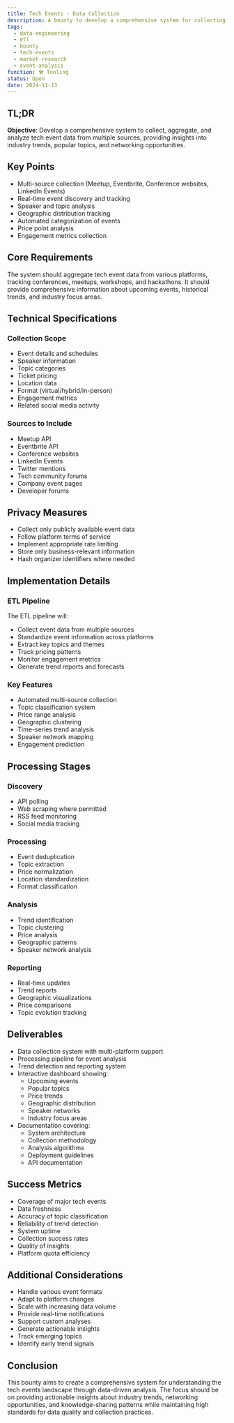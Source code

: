 ```yaml
---
title: Tech Events - Data Collection
description: A bounty to develop a comprehensive system for collecting, aggregating, and analyzing tech event data from multiple sources
tags:
  - data-engineering
  - etl
  - bounty
  - tech-events
  - market-research
  - event-analysis
function: 🛠️ Tooling
status: Open
date: 2024-11-13
---
```


## TL;DR

**Objective**: Develop a comprehensive system to collect, aggregate, and analyze tech event data from multiple sources, providing insights into industry trends, popular topics, and networking opportunities.

## Key Points

- Multi-source collection (Meetup, Eventbrite, Conference websites, LinkedIn Events)
- Real-time event discovery and tracking
- Speaker and topic analysis
- Geographic distribution tracking
- Automated categorization of events
- Price point analysis
- Engagement metrics collection

## Core Requirements

The system should aggregate tech event data from various platforms, tracking conferences, meetups, workshops, and hackathons. It should provide comprehensive information about upcoming events, historical trends, and industry focus areas.

## Technical Specifications

### Collection Scope

- Event details and schedules
- Speaker information
- Topic categories
- Ticket pricing
- Location data
- Format (virtual/hybrid/in-person)
- Engagement metrics
- Related social media activity

### Sources to Include

- Meetup API
- Eventbrite API
- Conference websites
- LinkedIn Events
- Twitter mentions
- Tech community forums
- Company event pages
- Developer forums

## Privacy Measures

- Collect only publicly available event data
- Follow platform terms of service
- Implement appropriate rate limiting
- Store only business-relevant information
- Hash organizer identifiers where needed

## Implementation Details

### ETL Pipeline

The ETL pipeline will:

- Collect event data from multiple sources
- Standardize event information across platforms
- Extract key topics and themes
- Track pricing patterns
- Monitor engagement metrics
- Generate trend reports and forecasts

### Key Features

- Automated multi-source collection
- Topic classification system
- Price range analysis
- Geographic clustering
- Time-series trend analysis
- Speaker network mapping
- Engagement prediction

## Processing Stages

### Discovery
- API polling
- Web scraping where permitted
- RSS feed monitoring
- Social media tracking

### Processing
- Event deduplication
- Topic extraction
- Price normalization
- Location standardization
- Format classification

### Analysis
- Trend identification
- Topic clustering
- Price analysis
- Geographic patterns
- Speaker network analysis

### Reporting
- Real-time updates
- Trend reports
- Geographic visualizations
- Price comparisons
- Topic evolution tracking

## Deliverables

- Data collection system with multi-platform support
- Processing pipeline for event analysis
- Trend detection and reporting system
- Interactive dashboard showing: 
    - Upcoming events
    - Popular topics
    - Price trends
    - Geographic distribution
    - Speaker networks
    - Industry focus areas
- Documentation covering: 
    - System architecture
    - Collection methodology
    - Analysis algorithms
    - Deployment guidelines
    - API documentation

## Success Metrics

- Coverage of major tech events
- Data freshness
- Accuracy of topic classification
- Reliability of trend detection
- System uptime
- Collection success rates
- Quality of insights
- Platform quota efficiency

## Additional Considerations

- Handle various event formats
- Adapt to platform changes
- Scale with increasing data volume
- Provide real-time notifications
- Support custom analyses
- Generate actionable insights
- Track emerging topics
- Identify early trend signals

## Conclusion

This bounty aims to create a comprehensive system for understanding the tech events landscape through data-driven analysis. The focus should be on providing actionable insights about industry trends, networking opportunities, and knowledge-sharing patterns while maintaining high standards for data quality and collection practices.
